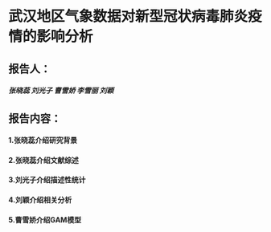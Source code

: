 # 武汉地区气象数据对新型冠状病毒肺炎疫情的影响分析

## 报告人：
##### 张晓蕊 刘光子 曹雪娇 李雪丽 刘颖

## 报告内容：
#### 1.张晓蕊介绍研究背景
#### 2.张晓蕊介绍文献综述
#### 3.刘光子介绍描述性统计
#### 4.刘颖介绍相关分析
#### 5.曹雪娇介绍GAM模型


